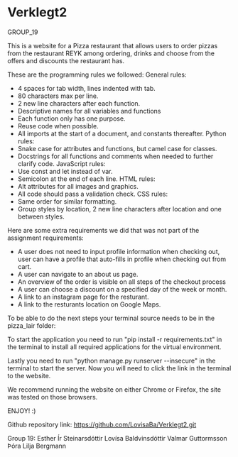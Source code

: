 # Verklegt2

GROUP_19

This is a website for a Pizza restaurant that allows users to order pizzas from the restaurant REYK among ordering,
drinks and choose from the offers and discounts the restaurant has.

These are the programming rules we followed:
General rules:
- 4 spaces for tab width, lines indented with tab.
- 80 characters max per line.
- 2 new line characters after each function.
- Descriptive names for all variables and functions
- Each function only has one purpose.
- Reuse code when possible.
- All imports at the start of a document, and constants thereafter.
Python rules:
- Snake case for attributes and functions, but camel case for classes.
- Docstrings for all functions and comments when needed to further clarify code.
JavaScript rules:
- Use const and let instead of var.
- Semicolon at the end of each line.
HTML rules:
- Alt attributes for all images and graphics.
- All code should pass a validation check.
CSS rules:
- Same order for similar formatting.
- Group styles by location, 2 new line characters after location and one between styles.

Here are some extra requirements we did that was not part of the assignment requirements:
- A user does not need to input profile information when checking out, user can have a profile that
auto-fills in profile when checking out from cart.
- A user can navigate to an about us page.
- An overview of the order is visible on all steps of the checkout process
- A user can choose a discount on a specified day of the week or month.
- A link to an instagram page for the resturant.
- A link to the resturants location on Google Maps.

To be able to do the next steps your terminal source needs to be in the pizza_lair folder:

To start the application you need to run "pip install -r requirements.txt" in the terminal to 
install all required applications for the virtual environment.

Lastly you need to run "python manage.py runserver --insecure" in the terminal to start the server.
Now you will need to click the link in the terminal to the website.

We recommend running the website on either Chrome or Firefox, the site was tested on those browsers.

ENJOY! :)

Github repository link: https://github.com/LovisaBa/Verklegt2.git

Group 19:
Esther Ír Steinarsdóttir
Lovísa Baldvinsdóttir
Valmar Guttormsson
Þóra Lilja Bergmann